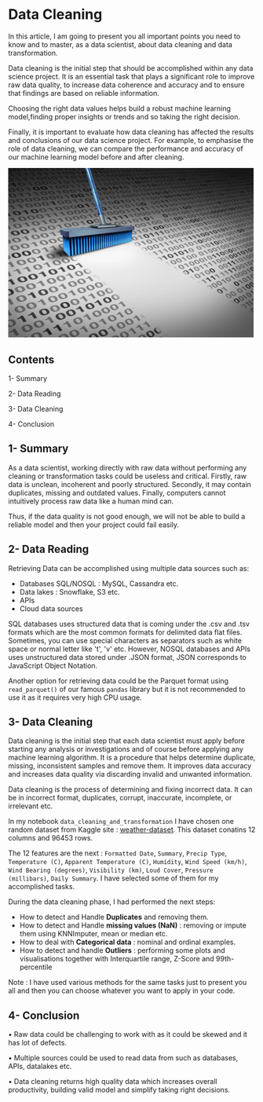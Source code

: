 # Data Cleaning 

In this article, I am going to present you all important points you need to know and to master, as a data scientist,
about data cleaning and data transformation. 

Data cleaning is the initial step that should be accomplished within any data science project. 
It is an essential task that plays a significant role to improve raw data quality, to increase data coherence and accuracy 
and to ensure that findings are based on reliable information. 

Choosing the right data values helps build a robust machine learning model,finding proper insights or trends and so taking the right decision.


Finally, it is important to evaluate how data cleaning has affected the results and conclusions of our data science project.
For example, to emphasise the role of data cleaning, we can compare the performance and accuracy of our machine learning model before and after cleaning. 


<div>
<img src="images/Data-Cleaning-scaled.jpeg "Data cleaning" width="500"/>
</div>

## Contents 

  1- Summary
  
  2- Data Reading
  
  3- Data Cleaning
  
  4- Conclusion 
  
## 1- Summary 

As a data scientist, working directly with raw data without performing any cleaning or transformation tasks could be useless and critical. Firstly, raw data is unclean, incoherent and poorly structured. Secondly, it may contain duplicates, missing and outdated values. Finally, computers cannot intuitively process raw data like a human mind can. 

Thus, if the data quality is not good enough, we will not be able to build a reliable model and then your project could fail easily. 

## 2- Data Reading 

Retrieving Data can be accomplished using multiple data sources such as: 

- Databases SQL/NOSQL : MySQL, Cassandra etc.
- Data lakes : Snowflake, S3 etc.
- APIs
- Cloud data sources
  
SQL databases uses structured data that is coming under the .csv and .tsv formats which are the most common formats for delimited data flat files. Sometimes, you can use special characters as separators such as white space or normal letter like 't', 'v' etc. However, NOSQL databases and APIs uses unstructured data stored under .JSON format, JSON corresponds to JavaScript Object Notation.

Another option for retrieving data could be the Parquet format using `read_parquet()` of our famous `pandas` library but it is not recommended to use it as it requires very high CPU usage.

## 3- Data Cleaning

Data cleaning is the initial step that each data scientist must apply before starting any analysis or investigations and of course before applying any machine learning algorithm. It is a procedure that helps determine duplicate, missing, inconsistent samples and remove them. It improves data accuracy and increases data quality via discarding invalid and unwanted information.

Data cleaning is the process of determining and fixing incorrect data. It can be in incorrect format, duplicates, corrupt, inaccurate, incomplete, or irrelevant etc.

In my notebook `data_cleaning_and_transformation` I have chosen one random dataset from Kaggle site :
[weather-dataset](https://www.kaggle.com/datasets/muthuj7/weather-dataset). This dataset conatins 12 columns and 96453 rows.

The 12 features are the next : `Formatted Date`, `Summary`, `Precip Type`, `Temperature (C)`, `Apparent Temperature (C)`, `Humidity`, `Wind Speed (km/h)`, `Wind Bearing (degrees)`, `Visibility (km)`, `Loud Cover`, `Pressure (millibars)`, `Daily Summary`. I have selected some of them for my accomplished tasks.  

During the data cleaning phase, I had performed the next steps: 

- How to detect and Handle **Duplicates** and removing them.
- How to detect and Handle **missing values (NaN)** : removing or impute them using KNNImputer, mean or median etc.
- How to deal with **Categorical data** : nominal and ordinal examples.
- How to detect and handle **Outliers** : performing some plots and visualisations together with Interquartile range, Z-Score and 99th-percentile

Note : I have used various methods for the same tasks just to present you all and then you can choose whatever you want to apply in your code. 


## 4- Conclusion 

• Raw data could be challenging to work with as it could be skewed and it has lot of defects.

• Multiple sources could be used to read data from such as databases, APIs, datalakes etc.

• Data cleaning returns high quality data which increases overall productivity, building valid model and simplify taking right decisions. 







